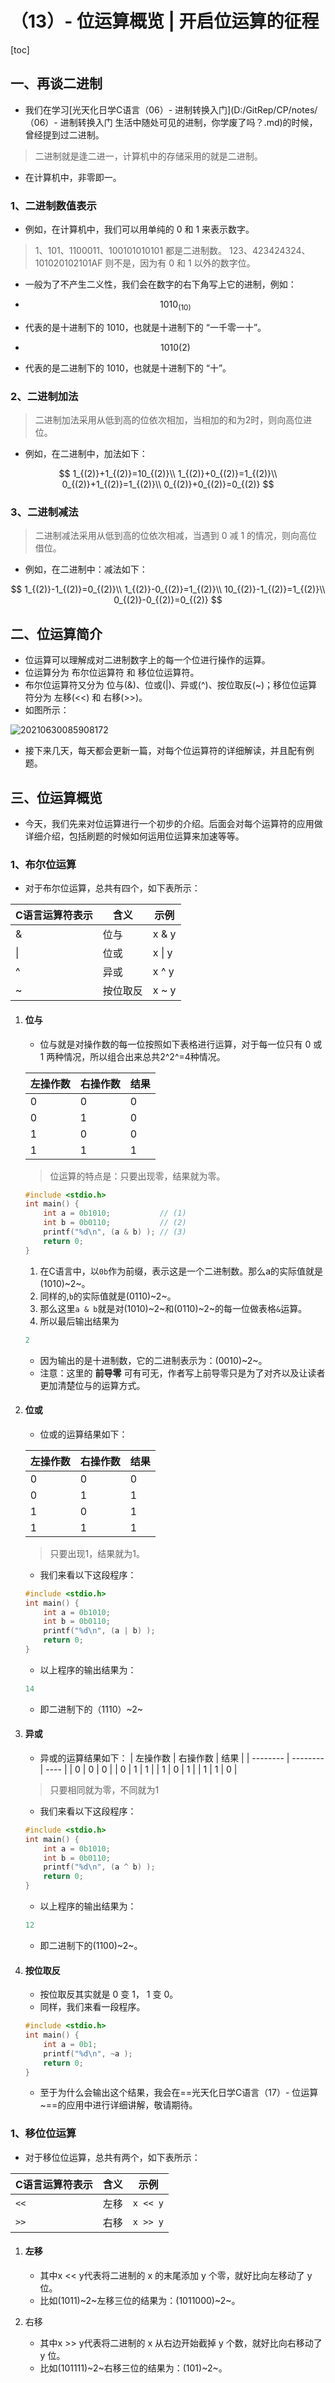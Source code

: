 # （13）- 位运算概览 | 开启位运算的征程

[toc]

## 一、再谈二进制

- 我们在学习[光天化日学C语言（06）- 进制转换入门](D:/GitRep/CP/notes/（06）- 进制转换入门  生活中随处可见的进制，你学废了吗？.md)的时候，曾经提到过二进制。

> 二进制就是逢二进一，计算机中的存储采用的就是二进制。

- 在计算机中，非零即一。

### 1、二进制数值表示

- 例如，在计算机中，我们可以用单纯的 0 和 1 来表示数字。

> 1、101、1100011、100101010101 都是二进制数。
> 123、423424324、101020102101AF 则不是，因为有 0 和 1 以外的数字位。

- 一般为了不产生二义性，我们会在数字的右下角写上它的进制，例如：

- $$
  1010_{(10)}
  $$

- 代表的是十进制下的 1010，也就是十进制下的 “一千零一十”。

- $$
  1010{(2)}
  $$

- 代表的是二进制下的 1010，也就是十进制下的 “十”。

### 2、二进制加法

> 二进制加法采用从低到高的位依次相加，当相加的和为2时，则向高位进位。

- 例如，在二进制中，加法如下：

$$
1_{(2)}+1_{(2)}=10_{(2)}\\
1_{(2)}+0_{(2)}=1_{(2)}\\
0_{(2)}+1_{(2)}=1_{(2)}\\
0_{(2)}+0_{(2)}=0_{(2)}
$$

### 3、二进制减法

> 二进制减法采用从低到高的位依次相减，当遇到 0 减 1 的情况，则向高位借位。

- 例如，在二进制中：减法如下：

$$
1_{(2)}-1_{(2)}=0_{(2)}\\
1_{(2)}-0_{(2)}=1_{(2)}\\
10_{(2)}-1_{(2)}=1_{(2)}\\
0_{(2)}-0_{(2)}=0_{(2)}
$$

## 二、位运算简介

- 位运算可以理解成对二进制数字上的每一个位进行操作的运算。
- 位运算分为 布尔位运算符 和 移位位运算符。
- 布尔位运算符又分为 位与(&)、位或(|)、异或(^)、按位取反(~)；移位位运算符分为 左移(<<) 和 右移(>>)。
- 如图所示：

![20210630085908172](D:/GitRep/CP/notes/%EF%BC%8813%EF%BC%89-%20%E4%BD%8D%E8%BF%90%E7%AE%97%E6%A6%82%E8%A7%88%20%20%E5%BC%80%E5%90%AF%E4%BD%8D%E8%BF%90%E7%AE%97%E7%9A%84%E5%BE%81%E7%A8%8B.assets/20210630085908172.png)

- 接下来几天，每天都会更新一篇，对每个位运算符的详细解读，并且配有例题。

## 三、位运算概览

- 今天，我们先来对位运算进行一个初步的介绍。后面会对每个运算符的应用做详细介绍，包括刷题的时候如何运用位运算来加速等等。

### 1、布尔位运算

- 对于布尔位运算，总共有四个，如下表所示：

| C语言运算符表示 | 含义     | 示例   |
| --------------- | -------- | ------ |
| &               | 位与     | x & y  |
| \|              | 位或     | x \| y |
| ^               | 异或     | x ^ y  |
| ~               | 按位取反 | x ~ y  |

1. #### 位与

   - 位与就是对操作数的每一位按照如下表格进行运算，对于每一位只有 0 或 1 两种情况，所以组合出来总共2^2^=4种情况。

   | 左操作数 | 右操作数 | 结果 |
   | -------- | -------- | ---- |
   | 0        | 0        | 0    |
   | 0        | 1        | 0    |
   | 1        | 0        | 0    |
   | 1        | 1        | 1    |

   > 位运算的特点是：只要出现零，结果就为零。

   ```c
   #include <stdio.h>
   int main() {
       int a = 0b1010;           // (1)
       int b = 0b0110;           // (2)
       printf("%d\n", (a & b) ); // (3)
       return 0;
   }
   ```

   1. 在C语言中，以`0b`作为前缀，表示这是一个二进制数。那么a的实际值就是(1010)~2~。
   2. 同样的,`b`的实际值就是(0110)~2~。
   3. 那么这里`a & b`就是对(1010)~2~和(0110)~2~的每一位做表格`&`运算。
   4. 所以最后输出结果为

   ```c
   2
   ```

   - 因为输出的是十进制数，它的二进制表示为：(0010)~2~。
   - 注意：这里的 **前导零** 可有可无，作者写上前导零只是为了对齐以及让读者更加清楚位与的运算方式。

2. #### 位或

   - 位或的运算结果如下：

   | 左操作数 | 右操作数 | 结果 |
   | -------- | -------- | ---- |
   | 0        | 0        | 0    |
   | 0        | 1        | 1    |
   | 1        | 0        | 1    |
   | 1        | 1        | 1    |

   > 只要出现1，结果就为1。

   - 我们来看以下这段程序：

   ```c
   #include <stdio.h>
   int main() {
       int a = 0b1010;
       int b = 0b0110;         
       printf("%d\n", (a | b) );
       return 0;
   }
   ```

   - 以上程序的输出结果为：

   ```c
   14
   ```

   - 即二进制下的（1110）~2~

3. #### 异或

   - 异或的运算结果如下：
   | 左操作数 | 右操作数 | 结果 |
   | -------- | -------- | ---- |
   | 0        | 0        | 0    |
   | 0        | 1        | 1    |
   | 1        | 0        | 1    |
   | 1        | 1        | 0    |

   > 只要相同就为零，不同就为1

   - 我们来看以下这段程序：

   ```c
   #include <stdio.h>
   int main() {
       int a = 0b1010;       
       int b = 0b0110;          
       printf("%d\n", (a ^ b) ); 
       return 0;
   }
   ```

   - 以上程序的输出结果为：

   ```c
   12
   ```

   - 即二进制下的(1100)~2~。

4. #### 按位取反

   - 按位取反其实就是 0 变 1， 1 变 0。
   - 同样，我们来看一段程序。

   ```c
   #include <stdio.h>
   int main() {
       int a = 0b1;
       printf("%d\n", ~a );
       return 0;
   }
   ```

   - 至于为什么会输出这个结果，我会在==光天化日学C语言（17）- 位运算 ~==的应用中进行详细讲解，敬请期待。

### 1、移位位运算

- 对于移位位运算，总共有两个，如下表所示：

| C语言运算符表示 | 含义 | 示例     |
| --------------- | ---- | -------- |
| `<<`            | 左移 | `x << y` |
| `>>`            | 右移 | `x >> y` |

1. #### 左移

   - 其中x << y代表将二进制的 x 的末尾添加 y 个零，就好比向左移动了 y 位。
   - 比如(1011)~2~左移三位的结果为：(1011000)~2~。

2. 右移

   - 其中x >> y代表将二进制的 x 从右边开始截掉 y 个数，就好比向右移动了 y 位。
   - 比如(101111)~2~右移三位的结果为：(101)~2~。
